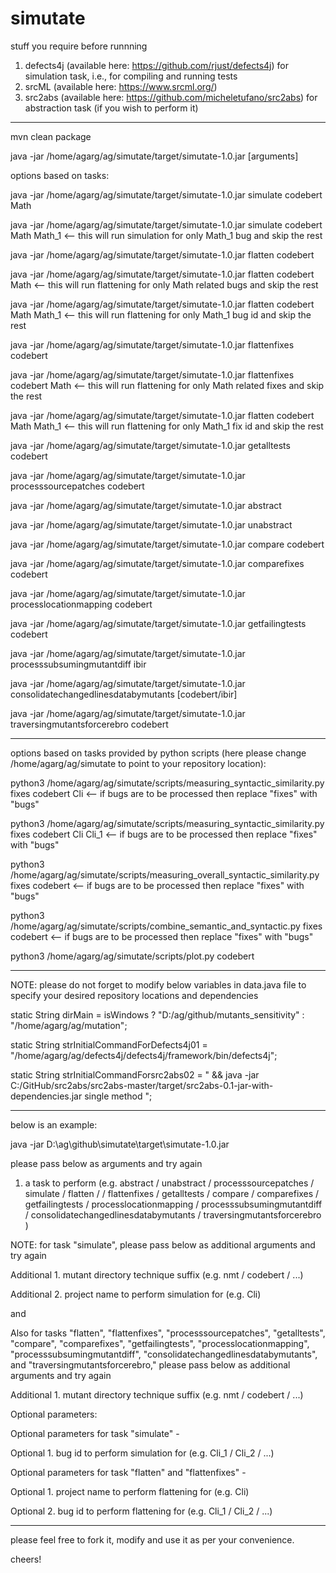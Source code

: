 # simutate

stuff you require before runnning

1. defects4j (available here: https://github.com/rjust/defects4j) for simulation task, i.e., for compiling and running tests
2. srcML (available here: https://www.srcml.org/)
3. src2abs (available here: https://github.com/micheletufano/src2abs) for abstraction task (if you wish to perform it)

-----------------------------------------------------------------------------------------------------------------------------

mvn clean package

java -jar /home/agarg/ag/simutate/target/simutate-1.0.jar [arguments]


options based on tasks:

java -jar /home/agarg/ag/simutate/target/simutate-1.0.jar simulate codebert Math

java -jar /home/agarg/ag/simutate/target/simutate-1.0.jar simulate codebert Math Math_1 <-- this will run simulation for only Math_1 bug and skip the rest

java -jar /home/agarg/ag/simutate/target/simutate-1.0.jar flatten codebert

java -jar /home/agarg/ag/simutate/target/simutate-1.0.jar flatten codebert Math <-- this will run flattening for only Math related bugs and skip the rest

java -jar /home/agarg/ag/simutate/target/simutate-1.0.jar flatten codebert Math Math_1 <-- this will run flattening for only Math_1 bug id and skip the rest

java -jar /home/agarg/ag/simutate/target/simutate-1.0.jar flattenfixes codebert

java -jar /home/agarg/ag/simutate/target/simutate-1.0.jar flattenfixes codebert Math <-- this will run flattening for only Math related fixes and skip the rest

java -jar /home/agarg/ag/simutate/target/simutate-1.0.jar flatten codebert Math Math_1 <-- this will run flattening for only Math_1 fix id and skip the rest

java -jar /home/agarg/ag/simutate/target/simutate-1.0.jar getalltests codebert

java -jar /home/agarg/ag/simutate/target/simutate-1.0.jar processsourcepatches codebert

java -jar /home/agarg/ag/simutate/target/simutate-1.0.jar abstract

java -jar /home/agarg/ag/simutate/target/simutate-1.0.jar unabstract

java -jar /home/agarg/ag/simutate/target/simutate-1.0.jar compare codebert

java -jar /home/agarg/ag/simutate/target/simutate-1.0.jar comparefixes codebert

java -jar /home/agarg/ag/simutate/target/simutate-1.0.jar processlocationmapping codebert

java -jar /home/agarg/ag/simutate/target/simutate-1.0.jar getfailingtests codebert

java -jar /home/agarg/ag/simutate/target/simutate-1.0.jar processsubsumingmutantdiff ibir

java -jar /home/agarg/ag/simutate/target/simutate-1.0.jar consolidatechangedlinesdatabymutants [codebert/ibir]

java -jar /home/agarg/ag/simutate/target/simutate-1.0.jar traversingmutantsforcerebro codebert

-----------------------------------------------------------------------------------------------------------------------------

options based on tasks provided by python scripts (here please change /home/agarg/ag/simutate to point to your repository location):

python3 /home/agarg/ag/simutate/scripts/measuring_syntactic_similarity.py fixes codebert Cli <-- if bugs are to be processed then replace "fixes" with "bugs"

python3 /home/agarg/ag/simutate/scripts/measuring_syntactic_similarity.py fixes codebert Cli Cli_1 <-- if bugs are to be processed then replace "fixes" with "bugs"

python3 /home/agarg/ag/simutate/scripts/measuring_overall_syntactic_similarity.py fixes codebert <-- if bugs are to be processed then replace "fixes" with "bugs"

python3 /home/agarg/ag/simutate/scripts/combine_semantic_and_syntactic.py fixes codebert <-- if bugs are to be processed then replace "fixes" with "bugs"

python3 /home/agarg/ag/simutate/scripts/plot.py codebert

-----------------------------------------------------------------------------------------------------------------------------

NOTE: please do not forget to modify below variables in data.java file to specify your desired repository locations and dependencies

static String dirMain = isWindows ? "D:/ag/github/mutants_sensitivity" : "/home/agarg/ag/mutation";

static String strInitialCommandForDefects4j01 = "/home/agarg/ag/defects4j/defects4j/framework/bin/defects4j";

static String strInitialCommandForsrc2abs02 = " && java -jar C:/GitHub/src2abs/src2abs-master/target/src2abs-0.1-jar-with-dependencies.jar single method ";

-----------------------------------------------------------------------------------------------------------------------------

below is an example:

java -jar D:\ag\github\simutate\target\simutate-1.0.jar

please pass below as arguments and try again

1. a task to perform (e.g. abstract / unabstract / processsourcepatches / simulate / flatten /  / flattenfixes / getalltests / compare / comparefixes / getfailingtests / processlocationmapping / processsubsumingmutantdiff / consolidatechangedlinesdatabymutants / traversingmutantsforcerebro )

NOTE: for task "simulate", please pass below as additional arguments and try again

Additional 1. mutant directory technique suffix (e.g. nmt / codebert / ...)

Additional 2. project name to perform simulation for (e.g. Cli)

and

Also for tasks "flatten", "flattenfixes", "processsourcepatches", "getalltests", "compare", "comparefixes", "getfailingtests", "processlocationmapping", "processsubsumingmutantdiff", "consolidatechangedlinesdatabymutants", and "traversingmutantsforcerebro," please pass below as additional arguments and try again

Additional 1. mutant directory technique suffix (e.g. nmt / codebert / ...)


Optional parameters:

Optional parameters for task "simulate" -

Optional 1. bug id to perform simulation for (e.g. Cli_1 / Cli_2 / ...)

Optional parameters for task "flatten" and "flattenfixes" -

Optional 1. project name to perform flattening for (e.g. Cli)

Optional 2. bug id to perform flattening for (e.g. Cli_1 / Cli_2 / ...)

-----------------------------------------------------------------------------------------------------------------------------

please feel free to fork it, modify and use it as per your convenience.

cheers!
